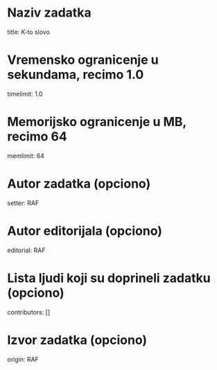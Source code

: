 # Naziv zadatka
title: K-to slovo

# Vremensko ogranicenje u sekundama, recimo 1.0
timelimit: 1.0

# Memorijsko ogranicenje u MB, recimo 64
memlimit: 64

# Autor zadatka (opciono)
setter: RAF

# Autor editorijala (opciono)
editorial: RAF

# Lista ljudi koji su doprineli zadatku (opciono)
contributors: []

# Izvor zadatka (opciono)
origin: RAF
